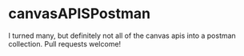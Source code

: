 # canvasAPISPostman
I turned many, but definitely not all of the canvas apis into a postman collection. Pull requests welcome!
